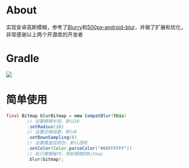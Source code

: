 # About
实现安卓高斯模糊，参考了[Blurry](https://github.com/wasabeef/Blurry)和[500px-android-blur](https://github.com/500px/500px-android-blur)，并做了扩展和优化，非常感谢以上两个开源库的开发者

# Gradle
[![](https://jitpack.io/v/zj565061763/blur.svg)](https://jitpack.io/#zj565061763/blur)

# 简单使用
```java
final Bitmap blurBitmap = new CompatBlur(this)
        // 设置模糊半径，默认10
        .setRadius(10)
        // 设置压缩倍数，默认8
        .setDownSampling(8)
        // 设置覆盖层颜色，默认透明
        .setColor(Color.parseColor("#66FFFFFF"))
        // 执行模糊操作，得到模糊的Bitmap
        .blur(bitmap);
```
